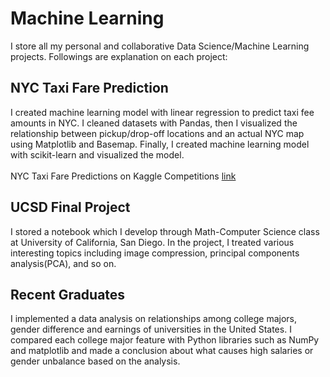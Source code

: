 # Machine Learning
I store all my personal and collaborative Data Science/Machine Learning projects.
Followings are explanation on each project:

## NYC Taxi Fare Prediction
I created machine learning model with linear regression to predict taxi fee amounts in NYC. I cleaned datasets with Pandas, then I visualized the relationship between pickup/drop-off locations and an actual NYC map using Matplotlib and Basemap. Finally, I created machine learning model with scikit-learn and visualized the model.<br><br>
NYC Taxi Fare Predictions on Kaggle Competitions [link](https://www.kaggle.com/c/new-york-city-taxi-fare-prediction)

## UCSD Final Project
I stored a notebook which I develop through Math-Computer Science class at University of California, San Diego. In the project, I treated various interesting topics including image compression, principal components analysis(PCA), and so on.

## Recent Graduates
I implemented a data analysis on relationships among college majors, gender difference and earnings of universities in the United States. I compared each college major feature with Python libraries such as NumPy and matplotlib and made a conclusion about what causes high salaries or gender unbalance based on the analysis. 
